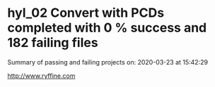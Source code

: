 # hyl_02 Convert with PCDs completed with 0 % success and 182 failing files

Summary of passing and failing projects on: 2020-03-23 at 15:42:29

http://www.ryffine.com

